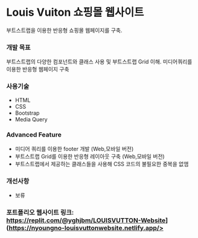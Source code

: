 # Louis Vuiton 쇼핑몰 웹사이트

부트스트랩을 이용한 반응형 쇼핑몰 웹페이지를 구축.

### 개발 목표
부트스트랩의 다양한 컴포넌트와 클래스 사용 및 부트스트랩 Grid 이해. 미디어쿼리를 이용한 반응형 웹페이지 구축

### 사용기술
- HTML
- CSS
- Bootstrap
- Media Query

### Advanced Feature
- 미디어 쿼리를 이용한 footer 개발 (Web,모바일 버전)
- 부트스트랩 Grid를 이용한 반응형 레이아웃 구축 (Web,모바일 버전)
- 부트스트랩에서 제공하는 클래스들을 사용해 CSS 코드의 불필요한 중복을 없앰

### 개선사항
- 보류

### 포트폴리오 웹사이트 링크: <https://replit.com/@yghjbm/LOUISVUTTON-Website>](https://nyoungno-louisvuttonwebsite.netlify.app/>
